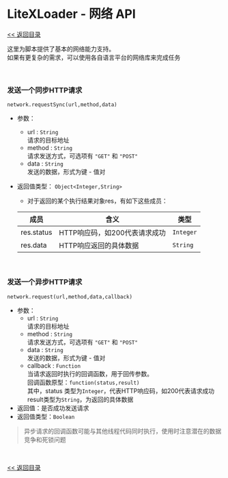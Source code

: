 # LiteXLoader - 网络 API

[<< 返回目录](README.md)

这里为脚本提供了基本的网络能力支持。  
如果有更复杂的需求，可以使用各自语言平台的网络库来完成任务  

<br>

### 发送一个同步HTTP请求  

`network.requestSync(url,method,data)`

- 参数：
  - url : `String`  
    请求的目标地址
  - method : `String`  
    请求发送方式，可选项有 `"GET"` 和 `"POST"`
  - data : `String`  
    发送的数据，形式为键 - 值对
  
- 返回值类型： `Object<Integer,String>`

  - 对于返回的某个执行结果对象res，有如下这些成员：  

  | 成员       | 含义                          | 类型      |
  | ---------- | ----------------------------- | --------- |
  | res.status | HTTP响应码，如200代表请求成功 | `Integer` |
  | res.data   | HTTP响应返回的具体数据        | `String`  |

<br>

### 发送一个异步HTTP请求  

`network.request(url,method,data,callback)`

- 参数：
  - url : `String`  
    请求的目标地址
  - method : `String`  
    请求发送方式，可选项有 `"GET"` 和 `"POST"`
  - data : `String`  
    发送的数据，形式为键 - 值对
  - callback : `Function`  
    当请求返回时执行的回调函数，用于回传参数。  
    回调函数原型：`function(status,result)`  
    其中，status 类型为`Integer`，代表HTTP响应码，如200代表请求成功  
    result类型为`String`，为返回的具体数据
- 返回值：是否成功发送请求
- 返回值类型：`Boolean`

> 异步请求的回调函数可能与其他线程代码同时执行，使用时注意潜在的数据竞争和死锁问题   

<br>

[<< 返回目录](README.md)